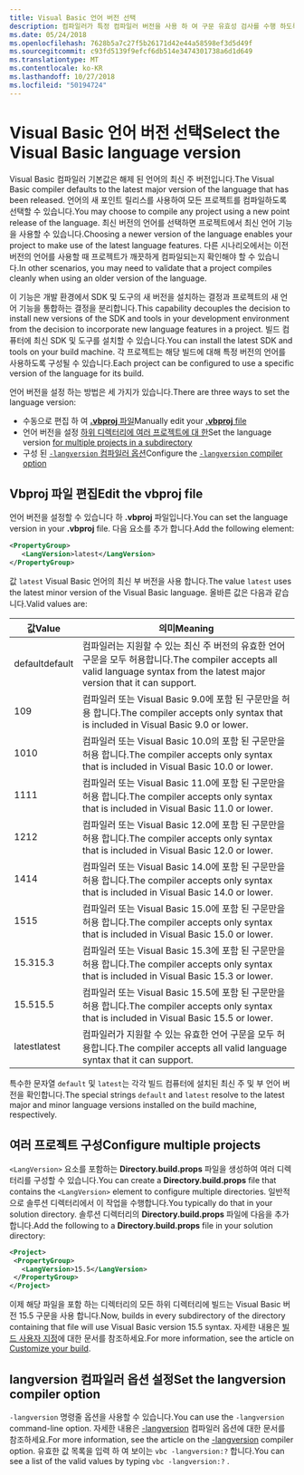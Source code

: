 ```yaml
---
title: Visual Basic 언어 버전 선택
description: 컴파일러가 특정 컴파일러 버전을 사용 하 여 구문 유효성 검사를 수행 하도록 구성 합니다.
ms.date: 05/24/2018
ms.openlocfilehash: 7628b5a7c27f5b26171d42e44a58598ef3d5d49f
ms.sourcegitcommit: c93fd5139f9efcf6db514e3474301738a6d1d649
ms.translationtype: MT
ms.contentlocale: ko-KR
ms.lasthandoff: 10/27/2018
ms.locfileid: "50194724"
---
```

# <a name="select-the-visual-basic-language-version"></a><span data-ttu-id="8ea3c-103">Visual Basic 언어 버전 선택</span><span class="sxs-lookup"><span data-stu-id="8ea3c-103">Select the Visual Basic language version</span></span>

<span data-ttu-id="8ea3c-104">Visual Basic 컴파일러 기본값은 해제 된 언어의 최신 주 버전입니다.</span><span class="sxs-lookup"><span data-stu-id="8ea3c-104">The Visual Basic compiler defaults to the latest major version of the language that has been released.</span></span> <span data-ttu-id="8ea3c-105">언어의 새 포인트 릴리스를 사용하여 모든 프로젝트를 컴파일하도록 선택할 수 있습니다.</span><span class="sxs-lookup"><span data-stu-id="8ea3c-105">You may choose to compile any project using a new point release of the language.</span></span> <span data-ttu-id="8ea3c-106">최신 버전의 언어를 선택하면 프로젝트에서 최신 언어 기능을 사용할 수 있습니다.</span><span class="sxs-lookup"><span data-stu-id="8ea3c-106">Choosing a newer version of the language enables your project to make use of the latest language features.</span></span> <span data-ttu-id="8ea3c-107">다른 시나리오에서는 이전 버전의 언어를 사용할 때 프로젝트가 깨끗하게 컴파일되는지 확인해야 할 수 있습니다.</span><span class="sxs-lookup"><span data-stu-id="8ea3c-107">In other scenarios, you may need to validate that a project compiles cleanly when using an older version of the language.</span></span>

<span data-ttu-id="8ea3c-108">이 기능은 개발 환경에서 SDK 및 도구의 새 버전을 설치하는 결정과 프로젝트의 새 언어 기능을 통합하는 결정을 분리합니다.</span><span class="sxs-lookup"><span data-stu-id="8ea3c-108">This capability decouples the decision to install new versions of the SDK and tools in your development environment from the decision to incorporate new language features in a project.</span></span> <span data-ttu-id="8ea3c-109">빌드 컴퓨터에 최신 SDK 및 도구를 설치할 수 있습니다.</span><span class="sxs-lookup"><span data-stu-id="8ea3c-109">You can install the latest SDK and tools on your build machine.</span></span> <span data-ttu-id="8ea3c-110">각 프로젝트는 해당 빌드에 대해 특정 버전의 언어를 사용하도록 구성될 수 있습니다.</span><span class="sxs-lookup"><span data-stu-id="8ea3c-110">Each project can be configured to use a specific version of the language for its build.</span></span>

<span data-ttu-id="8ea3c-111">언어 버전을 설정 하는 방법은 세 가지가 있습니다.</span><span class="sxs-lookup"><span data-stu-id="8ea3c-111">There are three ways to set the language version:</span></span>

- <span data-ttu-id="8ea3c-112">수동으로 편집 하 여 [ **.vbproj** 파일](#edit-the-vbproj-file)</span><span class="sxs-lookup"><span data-stu-id="8ea3c-112">Manually edit your [**.vbproj** file](#edit-the-vbproj-file)</span></span>
- <span data-ttu-id="8ea3c-113">언어 버전을 설정 [하위 디렉터리에 여러 프로젝트에 대 한](#configure-multiple-projects)</span><span class="sxs-lookup"><span data-stu-id="8ea3c-113">Set the language version [for multiple projects in a subdirectory](#configure-multiple-projects)</span></span>
- <span data-ttu-id="8ea3c-114">구성 된 [ `-langversion` 컴파일러 옵션](#set-the-langversion-compiler-option)</span><span class="sxs-lookup"><span data-stu-id="8ea3c-114">Configure the [`-langversion` compiler option](#set-the-langversion-compiler-option)</span></span>

## <a name="edit-the-vbproj-file"></a><span data-ttu-id="8ea3c-115">Vbproj 파일 편집</span><span class="sxs-lookup"><span data-stu-id="8ea3c-115">Edit the vbproj file</span></span>

<span data-ttu-id="8ea3c-116">언어 버전을 설정할 수 있습니다 하 **.vbproj** 파일입니다.</span><span class="sxs-lookup"><span data-stu-id="8ea3c-116">You can set the language version in your **.vbproj** file.</span></span> <span data-ttu-id="8ea3c-117">다음 요소를 추가 합니다.</span><span class="sxs-lookup"><span data-stu-id="8ea3c-117">Add the following element:</span></span>

```xml
<PropertyGroup>
   <LangVersion>latest</LangVersion>
</PropertyGroup>
```

<span data-ttu-id="8ea3c-118">값 `latest` Visual Basic 언어의 최신 부 버전을 사용 합니다.</span><span class="sxs-lookup"><span data-stu-id="8ea3c-118">The value `latest` uses the latest minor version of the Visual Basic language.</span></span> <span data-ttu-id="8ea3c-119">올바른 값은 다음과 같습니다.</span><span class="sxs-lookup"><span data-stu-id="8ea3c-119">Valid values are:</span></span>

|<span data-ttu-id="8ea3c-120">값</span><span class="sxs-lookup"><span data-stu-id="8ea3c-120">Value</span></span>|<span data-ttu-id="8ea3c-121">의미</span><span class="sxs-lookup"><span data-stu-id="8ea3c-121">Meaning</span></span>|
|------------|-------------|
|<span data-ttu-id="8ea3c-122">default</span><span class="sxs-lookup"><span data-stu-id="8ea3c-122">default</span></span>|<span data-ttu-id="8ea3c-123">컴파일러는 지원할 수 있는 최신 주 버전의 유효한 언어 구문을 모두 허용합니다.</span><span class="sxs-lookup"><span data-stu-id="8ea3c-123">The compiler accepts all valid language syntax from the latest major version that it can support.</span></span>|
|<span data-ttu-id="8ea3c-124">10</span><span class="sxs-lookup"><span data-stu-id="8ea3c-124">9</span></span>|<span data-ttu-id="8ea3c-125">컴파일러 또는 Visual Basic 9.0에 포함 된 구문만을 허용 합니다.</span><span class="sxs-lookup"><span data-stu-id="8ea3c-125">The compiler accepts only syntax that is included in Visual Basic 9.0 or lower.</span></span>|
|<span data-ttu-id="8ea3c-126">10</span><span class="sxs-lookup"><span data-stu-id="8ea3c-126">10</span></span>|<span data-ttu-id="8ea3c-127">컴파일러 또는 Visual Basic 10.0의 포함 된 구문만을 허용 합니다.</span><span class="sxs-lookup"><span data-stu-id="8ea3c-127">The compiler accepts only syntax that is included in Visual Basic 10.0 or lower.</span></span>|
|<span data-ttu-id="8ea3c-128">11</span><span class="sxs-lookup"><span data-stu-id="8ea3c-128">11</span></span>|<span data-ttu-id="8ea3c-129">컴파일러 또는 Visual Basic 11.0에 포함 된 구문만을 허용 합니다.</span><span class="sxs-lookup"><span data-stu-id="8ea3c-129">The compiler accepts only syntax that is included in Visual Basic 11.0 or lower.</span></span>|
|<span data-ttu-id="8ea3c-130">12</span><span class="sxs-lookup"><span data-stu-id="8ea3c-130">12</span></span>|<span data-ttu-id="8ea3c-131">컴파일러 또는 Visual Basic 12.0에 포함 된 구문만을 허용 합니다.</span><span class="sxs-lookup"><span data-stu-id="8ea3c-131">The compiler accepts only syntax that is included in Visual Basic 12.0 or lower.</span></span>|
|<span data-ttu-id="8ea3c-132">14</span><span class="sxs-lookup"><span data-stu-id="8ea3c-132">14</span></span>|<span data-ttu-id="8ea3c-133">컴파일러 또는 Visual Basic 14.0에 포함 된 구문만을 허용 합니다.</span><span class="sxs-lookup"><span data-stu-id="8ea3c-133">The compiler accepts only syntax that is included in Visual Basic 14.0 or lower.</span></span>|
|<span data-ttu-id="8ea3c-134">15</span><span class="sxs-lookup"><span data-stu-id="8ea3c-134">15</span></span>|<span data-ttu-id="8ea3c-135">컴파일러 또는 Visual Basic 15.0에 포함 된 구문만을 허용 합니다.</span><span class="sxs-lookup"><span data-stu-id="8ea3c-135">The compiler accepts only syntax that is included in Visual Basic 15.0 or lower.</span></span>|
|<span data-ttu-id="8ea3c-136">15.3</span><span class="sxs-lookup"><span data-stu-id="8ea3c-136">15.3</span></span>|<span data-ttu-id="8ea3c-137">컴파일러 또는 Visual Basic 15.3에 포함 된 구문만을 허용 합니다.</span><span class="sxs-lookup"><span data-stu-id="8ea3c-137">The compiler accepts only syntax that is included in Visual Basic 15.3 or lower.</span></span>|
|<span data-ttu-id="8ea3c-138">15.5</span><span class="sxs-lookup"><span data-stu-id="8ea3c-138">15.5</span></span>|<span data-ttu-id="8ea3c-139">컴파일러 또는 Visual Basic 15.5에 포함 된 구문만을 허용 합니다.</span><span class="sxs-lookup"><span data-stu-id="8ea3c-139">The compiler accepts only syntax that is included in Visual Basic 15.5 or lower.</span></span>|
|<span data-ttu-id="8ea3c-140">latest</span><span class="sxs-lookup"><span data-stu-id="8ea3c-140">latest</span></span>|<span data-ttu-id="8ea3c-141">컴파일러가 지원할 수 있는 유효한 언어 구문을 모두 허용합니다.</span><span class="sxs-lookup"><span data-stu-id="8ea3c-141">The compiler accepts all valid language syntax that it can support.</span></span>|

<span data-ttu-id="8ea3c-142">특수한 문자열 `default` 및 `latest`는 각각 빌드 컴퓨터에 설치된 최신 주 및 부 언어 버전을 확인합니다.</span><span class="sxs-lookup"><span data-stu-id="8ea3c-142">The special strings `default` and `latest` resolve to the latest major and minor language versions installed on the build machine, respectively.</span></span>

## <a name="configure-multiple-projects"></a><span data-ttu-id="8ea3c-143">여러 프로젝트 구성</span><span class="sxs-lookup"><span data-stu-id="8ea3c-143">Configure multiple projects</span></span>

<span data-ttu-id="8ea3c-144">`<LangVersion>` 요소를 포함하는 **Directory.build.props** 파일을 생성하여 여러 디렉터리를 구성할 수 있습니다.</span><span class="sxs-lookup"><span data-stu-id="8ea3c-144">You can create a **Directory.build.props** file that contains the `<LangVersion>` element to configure multiple directories.</span></span> <span data-ttu-id="8ea3c-145">일반적으로 솔루션 디렉터리에서 이 작업을 수행합니다.</span><span class="sxs-lookup"><span data-stu-id="8ea3c-145">You typically do that in your solution directory.</span></span> <span data-ttu-id="8ea3c-146">솔루션 디렉터리의 **Directory.build.props** 파일에 다음을 추가합니다.</span><span class="sxs-lookup"><span data-stu-id="8ea3c-146">Add the following to a **Directory.build.props** file in your solution directory:</span></span>

```xml
<Project>
 <PropertyGroup>
   <LangVersion>15.5</LangVersion>
 </PropertyGroup>
</Project>
```

<span data-ttu-id="8ea3c-147">이제 해당 파일을 포함 하는 디렉터리의 모든 하위 디렉터리에 빌드는 Visual Basic 버전 15.5 구문을 사용 합니다.</span><span class="sxs-lookup"><span data-stu-id="8ea3c-147">Now, builds in every subdirectory of the directory containing that file will use Visual Basic version 15.5 syntax.</span></span> <span data-ttu-id="8ea3c-148">자세한 내용은 [빌드 사용자 지정](/visualstudio/msbuild/customize-your-build.md)에 대한 문서를 참조하세요.</span><span class="sxs-lookup"><span data-stu-id="8ea3c-148">For more information, see the article on [Customize your build](/visualstudio/msbuild/customize-your-build.md).</span></span>

## <a name="set-the-langversion-compiler-option"></a><span data-ttu-id="8ea3c-149">langversion 컴파일러 옵션 설정</span><span class="sxs-lookup"><span data-stu-id="8ea3c-149">Set the langversion compiler option</span></span>

<span data-ttu-id="8ea3c-150">`-langversion` 명령줄 옵션을 사용할 수 있습니다.</span><span class="sxs-lookup"><span data-stu-id="8ea3c-150">You can use the `-langversion` command-line option.</span></span> <span data-ttu-id="8ea3c-151">자세한 내용은 [-langversion](../reference/command-line-compiler/langversion.md) 컴파일러 옵션에 대한 문서를 참조하세요.</span><span class="sxs-lookup"><span data-stu-id="8ea3c-151">For more information, see the article on the [-langversion](../reference/command-line-compiler/langversion.md) compiler option.</span></span> <span data-ttu-id="8ea3c-152">유효한 값 목록을 입력 하 여 보이는 `vbc -langversion:?` 합니다.</span><span class="sxs-lookup"><span data-stu-id="8ea3c-152">You can see a list of the valid values by typing  `vbc -langversion:?` .</span></span>
